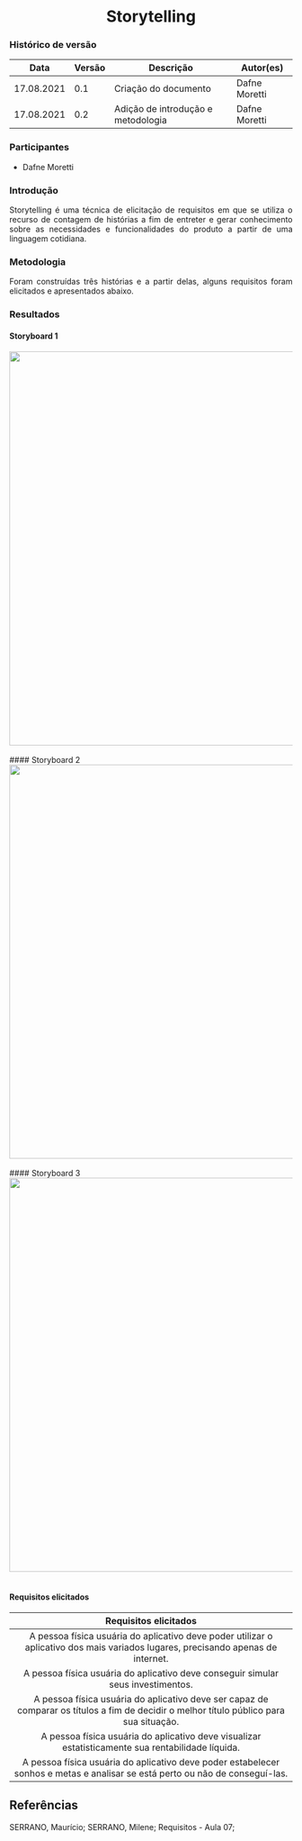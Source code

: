 # <center> Storytelling


### Histórico de versão<br>

|Data | Versão | Descrição | Autor(es)|
| -- | -- | -- | -- |
| 17.08.2021 | 0.1 | Criação do documento | Dafne Moretti |
| 17.08.2021 | 0.2 | Adição de introdução e metodologia | Dafne Moretti |

### Participantes

* Dafne Moretti

### Introdução
<div align="justify"> Storytelling é uma técnica de elicitação de requisitos em que se utiliza o recurso de contagem de histórias a fim de entreter e gerar conhecimento sobre as necessidades e funcionalidades do produto a partir de uma linguagem cotidiana.
</div>


### Metodologia
<div align="justify"> Foram construídas três histórias e a partir delas, alguns requisitos foram elicitados e apresentados abaixo.
</div>

### Resultados
#### Storyboard 1
<div align="justify">
<img width="1000px" height="700px" src="../assets/storyboard1.png">
</div>


<br>
#### Storyboard 2 
<div align="justify">
<img width="1000px" height="700px" src="../assets/storyboard2.png">
</div>

<br>
#### Storyboard 3 
<div align="justify">
<img width="1000px" height="700px" src="../assets/storyboard3.png">
</div>
<br>

#### Requisitos elicitados

| Requisitos elicitados |
|:--:|
| A pessoa física usuária do aplicativo deve poder utilizar o aplicativo dos mais variados lugares, precisando apenas de internet. | 
| A pessoa física usuária do aplicativo deve conseguir simular seus investimentos.  |
| A pessoa física usuária do aplicativo deve ser capaz de comparar os títulos a fim de decidir o melhor título público para sua situação. |
| A pessoa física usuária do aplicativo deve visualizar estatisticamente sua rentabilidade líquida. |
| A pessoa física usuária do aplicativo deve poder estabelecer sonhos e metas e analisar se está perto ou não de conseguí-las. |

## Referências
SERRANO, Maurício; SERRANO, Milene; Requisitos - Aula 07;